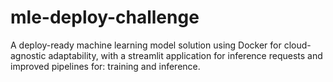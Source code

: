 # mle-deploy-challenge
A deploy-ready machine learning model solution using Docker for cloud-agnostic adaptability, with a streamlit application for inference requests and improved pipelines for: training and inference.
